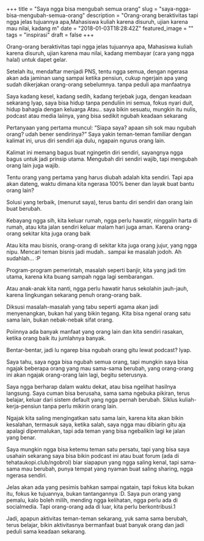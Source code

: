 +++
title = "Saya ngga bisa mengubah semua orang"
slug = "saya-ngga-bisa-mengubah-semua-orang"
description = "Orang-orang beraktivitas tapi ngga jelas tujuannya apa,Mahasiswa kuliah karena disuruh, ujian karena mau nilai, kadang m"
date = "2018-01-03T18:28:42Z"
featured_image = ""
tags = "inspirasi"
draft = false
+++ 
 
Orang-orang beraktivitas tapi ngga jelas tujuannya apa,
Mahasiswa kuliah karena disuruh, ujian karena mau nilai, kadang membayar (cara yang ngga halal) untuk dapet gelar.
 
Setelah itu, mendaftar menjadi PNS, tentu ngga semua, dengan ngerasa akan ada jaminan uang sampai ketika pensiun, cukup ngerjain apa yang sudah dikerjakan orang-orang sebelumnya. tanpa peduli apa manfaatnya
 
Saya kadang kesel, kadang sedih, kadang terjebak juga, dengan keadaan sekarang
Iyap, saya bisa hidup tanpa penduliin ini semua, fokus nyari duit, hidup bahagia dengan keluarga
Atau.. saya bikin sesuatu, mungkin itu nulis, podcast atau media laiinya, yang bisa sedikit ngubah keadaan sekarang

Pertanyaan yang pertama muncul:
“Siapa saya? apaan sih sok mau ngubah orang? udah bener sendirinya?”
Saya yakin teman-teman familiar dengan kalimat ini, urus diri sendiri aja dulu, ngapain ngurus orang lain.

Kalimat ini memang bagus buat ngingetin diri sendiri, sayangnya ngga bagus untuk jadi prinsip utama. Mengubah diri sendiri wajib, tapi mengubah orang lain juga wajib.
 
Tentu orang yang pertama yang harus diubah adalah kita sendiri. 
Tapi apa akan dateng, waktu dimana kita ngerasa 100% bener dan layak buat bantu orang lain?

Solusi yang terbaik, (menurut saya), terus bantu diri sendiri dan orang lain buat berubah. 
 
Kebayang ngga sih, kita keluar rumah, ngga perlu hawatir, ninggalin harta di rumah, atau kita jalan sendiri keluar malam hari juga aman. Karena orang-orang sekitar kita juga orang baik
 
Atau kita mau bisnis, orang-orang di sekitar kita juga orang jujur, yang ngga nipu. Mencari teman bisnis jadi mudah.. sampai ke masalah jodoh. Ah sudahlah… :P

Program-program pemerintah, masalah seperti banjir, kita yang jadi tim utama, karena kita buang sampah ngga lagi sembarangan.

Atau anak-anak kita nanti, ngga perlu hawatir harus sekolahin jauh-jauh, karena lingkungan sekarang penuh orang-orang baik.
 
Diksusi masalah-masalah yang tabu seperti agama akan jadi menyenangkan, bukan hal yang bikin tegang. Kita bisa ngenal orang satu sama lain, bukan nebak-nebak sifat orang.
 
Poiinnya ada banyak manfaat yang orang lain dan kita sendiri rasakan, ketika orang baik  itu jumlahnya banyak.
 
Bentar-bentar, jadi lu ngarep bisa ngubah orang gitu lewat podcast?
Iyap.
 
Saya tahu, saya ngga bisa ngubah semua orang, tapi mungkin saya bisa ngajak beberapa orang yang mau sama-sama berubah, yang orang-orang ini akan ngajak orang-orang lain lagi, begitu seterusnya.
 
Saya ngga berharap dalam waktu dekat, atau bisa ngelihat hasilnya langsung. Saya cuman bisa berusaha, sama sama ngebuka pikiran,  terus belajar, keluar dari sistem default yang ngga pernah berubah. Siklus kuliah-kerja-pensiun tanpa perlu mikirin orang lain.

Ngajak kita saling mengingatkan satu sama lain, karena kita akan bikin kesalahan, termasuk saya, ketika salah, saya  ngga mau dibiarin gitu aja apalagi dipermalukan, tapi ada teman yang bisa ngebalikin lagi ke jalan yang benar.
 
Saya mungkin ngga bisa ketemu teman satu persatu, tapi yang bisa saya usahain sekarang saya bisa bikin podcast ini atau buat forum (ada di tehataukopi.club/ngobrol) biar siapapun yang ngga saling kenal, tapi sama-sama mau berubah, punya tempat yang nyaman buat saling sharing, ngga ngerasa sendiri.
 
Jelas akan ada yang pesimis bahkan sampai ngatain, tapi fokus kita bukan itu, fokus ke tujuannya, bukan tantangannya :D. Saya pun orang yang pemalu, kalo boleh milih, mending ngga kelihatan, ngga perlu ada di socialmedia. Tapi orang-orang ada di luar, kita perlu berkontribusi.1
 
Jadi, apapun aktivitas teman-teman sekarang, yuk sama sama berubah, terus belajar, bikin aktivitasnya bermanfaat buat banyak orang dan jadi peduli sama keadaan sekarang.